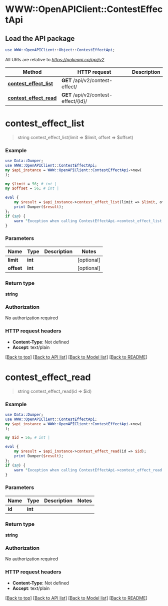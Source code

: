 # WWW::OpenAPIClient::ContestEffectApi

## Load the API package
```perl
use WWW::OpenAPIClient::Object::ContestEffectApi;
```

All URIs are relative to *https://pokeapi.co/api/v2*

Method | HTTP request | Description
------------- | ------------- | -------------
[**contest_effect_list**](ContestEffectApi.md#contest_effect_list) | **GET** /api/v2/contest-effect/ | 
[**contest_effect_read**](ContestEffectApi.md#contest_effect_read) | **GET** /api/v2/contest-effect/{id}/ | 


# **contest_effect_list**
> string contest_effect_list(limit => $limit, offset => $offset)



### Example
```perl
use Data::Dumper;
use WWW::OpenAPIClient::ContestEffectApi;
my $api_instance = WWW::OpenAPIClient::ContestEffectApi->new(
);

my $limit = 56; # int | 
my $offset = 56; # int | 

eval {
    my $result = $api_instance->contest_effect_list(limit => $limit, offset => $offset);
    print Dumper($result);
};
if ($@) {
    warn "Exception when calling ContestEffectApi->contest_effect_list: $@\n";
}
```

### Parameters

Name | Type | Description  | Notes
------------- | ------------- | ------------- | -------------
 **limit** | **int**|  | [optional] 
 **offset** | **int**|  | [optional] 

### Return type

**string**

### Authorization

No authorization required

### HTTP request headers

 - **Content-Type**: Not defined
 - **Accept**: text/plain

[[Back to top]](#) [[Back to API list]](../README.md#documentation-for-api-endpoints) [[Back to Model list]](../README.md#documentation-for-models) [[Back to README]](../README.md)

# **contest_effect_read**
> string contest_effect_read(id => $id)



### Example
```perl
use Data::Dumper;
use WWW::OpenAPIClient::ContestEffectApi;
my $api_instance = WWW::OpenAPIClient::ContestEffectApi->new(
);

my $id = 56; # int | 

eval {
    my $result = $api_instance->contest_effect_read(id => $id);
    print Dumper($result);
};
if ($@) {
    warn "Exception when calling ContestEffectApi->contest_effect_read: $@\n";
}
```

### Parameters

Name | Type | Description  | Notes
------------- | ------------- | ------------- | -------------
 **id** | **int**|  | 

### Return type

**string**

### Authorization

No authorization required

### HTTP request headers

 - **Content-Type**: Not defined
 - **Accept**: text/plain

[[Back to top]](#) [[Back to API list]](../README.md#documentation-for-api-endpoints) [[Back to Model list]](../README.md#documentation-for-models) [[Back to README]](../README.md)

